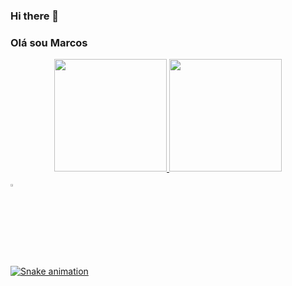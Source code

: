 ### Hi there 👋

<!--
**Marcos-vvc/Marcos-vvc** is a ✨ _special_ ✨ repository because its `README.md` (this file) appears on your GitHub profile.

Here are some ideas to get you started:

- 🔭 I’m currently working on ...
- 🌱 I’m currently learning ...
- 👯 I’m looking to collaborate on ...
- 🤔 I’m looking for help with ...
- 💬 Ask me about ...
- 📫 How to reach me: ...
- 😄 Pronouns: ...
- ⚡ Fun fact: ...
-->
### Olá sou Marcos

            
<div align="center">
  <a href="https://github.com/Marcos-vvc">
  <img height="180em" src="https://github-readme-stats.vercel.app/api?username=Marcos-vvc&show_icons=true&theme=blue-green&include_all_commits=true&count_private=true"/>
  <img height="180em" src="https://github-readme-stats.vercel.app/api/top-langs/?username=Marcos-vvc&layout=compact&langs_count=7&theme=blue-green"/>
</div><br>

<a href="https://github.com/Marcos-vvc" target="_blank">
<img width="3%" src="https://cdn.jsdelivr.net/gh/devicons/devicon/icons/css3/css3-original.svg" /</a>
            
![Snake animation](https://github.com/Marcos-vvc/Marcos-vvc/blob/output/github-contribution-grid-snake.svg)
